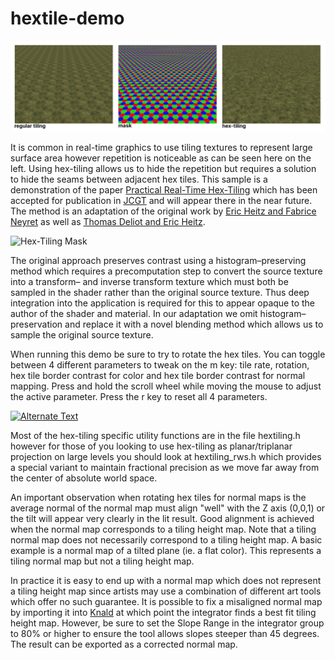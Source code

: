 # hextile-demo

<img src="https://github.com/mmikk/mmikk.github.io/blob/master/pictures/hex_demo/colorhextiling.png" alt="Hex-Tiling Example" />
 
It is common in real-time graphics to use tiling textures to represent large surface area however repetition is noticeable as can be seen
here on the left. Using hex-tiling allows us to hide the repetition but requires a solution to hide the seams between adjacent hex tiles.
This sample is a demonstration of the paper [Practical Real-Time Hex-Tiling](https://github.com/mmikk/mmikk.github.io/blob/master/papers3d/mm_hex_compressed.pdf) which has been accepted for publication in [JCGT](https://jcgt.org/) and will appear there in the near future. The method is an adaptation of the original work by [Eric Heitz and Fabrice Neyret](https://eheitzresearch.wordpress.com/722-2/) as well as [Thomas Deliot and Eric Heitz](https://eheitzresearch.wordpress.com/738-2/).

<img src="https://github.com/mmikk/mmikk.github.io/blob/master/pictures/hex_demo/splash.png" alt="Hex-Tiling Mask" />


The original approach preserves contrast using a histogram–preserving method which requires a precomputation step to convert the source texture into
a transform– and inverse transform texture which must both be sampled in the shader rather than the original source texture.
Thus deep integration into the application is required for this to appear opaque to the author of the shader and material.
In our adaptation we omit histogram–preservation and replace it with a novel blending method which allows us to sample the original source texture.

When running this demo be sure to try to rotate the hex tiles. You can toggle between 4 different parameters to tweak on the m key:
tile rate, rotation, hex tile border contrast for color and hex tile border contrast for normal mapping. Press and hold the scroll wheel while moving the mouse
to adjust the active parameter. Press the r key to reset all 4 parameters. 

[![Alternate Text]({https://github.com/mmikk/mmikk.github.io/blob/master/pictures/hex_demo/splash.png})]({https://github.com/mmikk/mmikk.github.io/blob/master/pictures/hex_demo/Hex-Tiling-Vid.mp4} "Practical Hex Tiling")


Most of the hex-tiling specific utility functions are in the file hextiling.h however for those of you looking to use
hex-tiling as planar/triplanar projection on large levels you should look at hextiling_rws.h which
provides a special variant to maintain fractional precision as we move far away from the center of absolute world space.

An important observation when rotating hex tiles for normal maps is the average normal of the normal map
must align "well" with the Z axis (0,0,1) or the tilt will appear very clearly in the lit result.
Good alignment is achieved when the normal map corresponds to a tiling height map. Note that a 
tiling normal map does not necessarily correspond to a tiling height map. A basic example is a normal map
of a tilted plane (ie. a flat color). This represents a tiling normal map but not a tiling height map.

In practice it is easy to end up with a normal map which does not represent a tiling height map since artists may use
a combination of different art tools which offer no such guarantee. It is possible to fix a misaligned normal map
by importing it into [Knald](https://www.knaldtech.com/) at which point the integrator finds a best fit tiling height map. However, be sure to set the Slope Range in the integrator group to 80% or higher to ensure the tool allows slopes steeper than 45 degrees.
The result can be exported as a corrected normal map.
